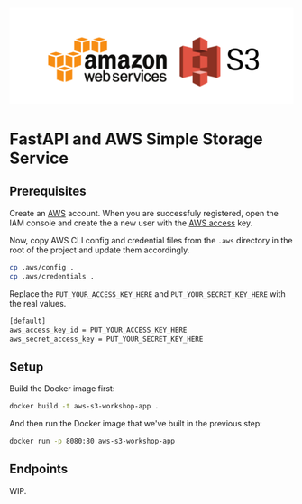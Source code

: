 <h1 align="center">
    <a href="https://aws.amazon.com/s3/" target="_blank">
        <img src="https://github.com/MarioBlazek/aws-s3-workshop/blob/main/media/s3.png?raw=true" />
    </a>
</h1>

# FastAPI and AWS Simple Storage Service

## Prerequisites

Create an [AWS](https://portal.aws.amazon.com/gp/aws/developer/registration/index.html?nc2=h_ct&src=header_signup) account. When you are successfuly registered, open the IAM console and create the a new user with the [AWS access](https://repost.aws/knowledge-center/create-access-key) key.

Now, copy AWS CLI config and credential files from the `.aws` directory in the root of the project and update them accordingly.

```bash
cp .aws/config .
cp .aws/credentials .
```

Replace the `PUT_YOUR_ACCESS_KEY_HERE` and `PUT_YOUR_SECRET_KEY_HERE` with the real values.

```
[default]
aws_access_key_id = PUT_YOUR_ACCESS_KEY_HERE
aws_secret_access_key = PUT_YOUR_SECRET_KEY_HERE
```

## Setup

Build the Docker image first:

```bash
docker build -t aws-s3-workshop-app .
```

And then run the Docker image that we've built in the previous step:

```bash
docker run -p 8080:80 aws-s3-workshop-app
```


## Endpoints

WIP.

